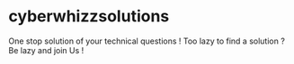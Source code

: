 # cyberwhizzsolutions
One stop solution of your technical questions ! Too lazy to find a solution ? Be lazy and join Us !
